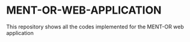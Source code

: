 # MENT-OR-WEB-APPLICATION
This repository shows all the codes implemented for the MENT-OR web application
